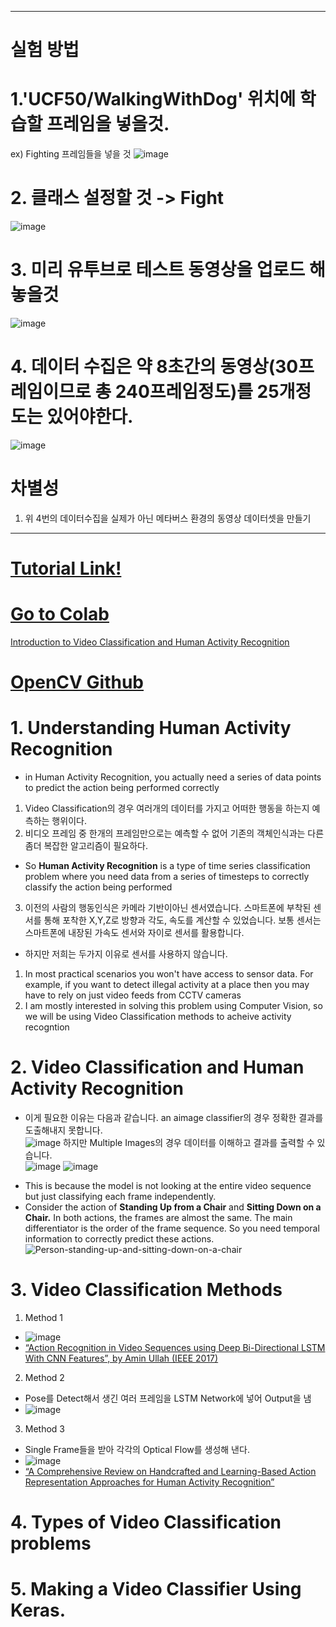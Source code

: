_____________________________________
# 실험 방법
# 1.'UCF50/WalkingWithDog' 위치에 학습할 프레임을 넣을것.
ex) Fighting 프레임들을 넣을 것
![image](https://user-images.githubusercontent.com/76835313/138607935-d03a3514-4ced-4a2a-af58-8b8b5f615e0a.png)

# 2. 클래스 설정할 것 -> Fight
![image](https://user-images.githubusercontent.com/76835313/138607972-1e76d658-5260-4b01-8264-7ad948d83553.png)

# 3. 미리 유투브로 테스트 동영상을 업로드 해 놓을것
![image](https://user-images.githubusercontent.com/76835313/138608009-39c2ebaf-a8f0-47c9-b463-afe8a2532754.png)

# 4. 데이터 수집은 약 8초간의 동영상(30프레임이므로 총 240프레임정도)를 25개정도는 있어야한다. 
![image](https://user-images.githubusercontent.com/76835313/138608639-11bef76b-7900-4578-91f8-64e1b1f059da.png)

# 차별성
1. 위 4번의 데이터수집을 실제가 아닌 메타버스 환경의 동영상 데이터셋을 만들기
________________________________________

# [Tutorial Link!](https://github.com/spmallick/learnopencv/tree/master/video-classification-and-human-activity-recognition)
# [Go to Colab](https://colab.research.google.com/drive/1Yxsyc7qTr7KjTyz8qa6mJqb3TagthWK-?usp=sharing#scrollTo=RiAMJx7tr5-I)
[Introduction to Video Classification and Human Activity Recognition](https://learnopencv.com/introduction-to-video-classification-and-human-activity-recognition/)
# [OpenCV Github](https://github.com/spmallick/learnopencv)
# 1. Understanding Human Activity Recognition
- in Human Activity Recognition, you actually need a series of data points to predict the action being performed correctly
1. Video Classification의 경우 여러개의 데이터를 가지고 어떠한 행동을 하는지 예측하는 행위이다. 
2. 비디오 프레임 중 한개의 프레임만으로는 예측할 수 없어 기존의 객체인식과는 다른 좀더 복잡한 알고리즘이 필요하다. 
- So **Human Activity Recognition** is a type of time series classification problem where you need data from a series of timesteps to correctly classify the action being performed
3. 이전의 사람의 행동인식은 카메라 기반이아닌 센서였습니다. 스마트폰에 부착된 센서를 통해 포착한 X,Y,Z로 방향과 각도, 속도를 계산할 수 있었습니다. 보통 센서는 스마트폰에 내장된 가속도 센서와 자이로 센서를 활용합니다.
* 하지만 저희는 두가지 이유로 센서를 사용하지 않습니다.
1. In most practical scenarios you won't have access to sensor data. For example, if you want to detect illegal activity at a place then you may have to rely on just video feeds from CCTV cameras
2. I am mostly interested in solving this problem using Computer Vision, so we will be using Video Classification methods to acheive activity recogntion
# 2. Video Classification and Human Activity Recognition
- 이게 필요한 이유는 다음과 같습니다.
an aimage classifier의 경우 정확한 결과를 도출해내지 못합니다.  
![image](https://user-images.githubusercontent.com/76835313/138604493-05bcfb38-144c-4d63-b420-8ef1a19994aa.png)
하지만 Multiple Images의 경우 데이터를 이해하고 결과를 출력할 수 있습니다.  
![image](https://user-images.githubusercontent.com/76835313/138604516-c8195ebf-56f6-4a72-af65-96221c654d50.png)
![image](https://user-images.githubusercontent.com/76835313/138604525-4fd8d831-1e48-410e-89e8-e9c3f6512e25.png)

* This is because the model is not looking at the entire video sequence but just classifying each frame independently.
* Consider the action of **Standing Up from a Chair** and **Sitting Down on a Chair.** In both actions, the frames are almost the same. The main differentiator is the order of the frame sequence. So you need temporal information to correctly predict these actions.  
![Person-standing-up-and-sitting-down-on-a-chair](https://user-images.githubusercontent.com/76835313/138604679-aaa8a56e-6dd8-400b-8aec-42159db2fb52.gif)


# 3. Video Classification Methods
1. Method 1
* ![image](https://user-images.githubusercontent.com/76835313/138604875-50be711d-92a3-4347-9eea-e8598aad4a1e.png)  
* [ “Action Recognition in Video Sequences using Deep Bi-Directional LSTM With CNN Features”, by Amin Ullah (IEEE 2017)](https://ieeexplore.ieee.org/stamp/stamp.jsp?tp=&arnumber=8121994)
2. Method 2
* Pose를 Detect해서 생긴 여러 프레임을 LSTM Network에 넣어 Output을 냄
* ![image](https://user-images.githubusercontent.com/76835313/138604921-a63d85c3-b09b-4000-b2bc-efc41d93ea5a.png)
3. Method 3
* Single Frame들을 받아 각각의 Optical Flow를 생성해 낸다.
* ![image](https://user-images.githubusercontent.com/76835313/138604987-35b78eb7-6d9f-4884-a112-9d995243f9cc.png)
* [“A Comprehensive Review on Handcrafted and Learning-Based Action Representation Approaches for Human Activity Recognition”](https://www.mdpi.com/2076-3417/7/1/110)
# 4. Types of Video Classification problems
# 5. Making a Video Classifier Using Keras.


